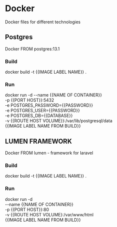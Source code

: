 # Docker
Docker files for different technologies

## Postgres
Docker FROM postgres:13.1
### Build
docker build -t {{IMAGE LABEL NAME}} .
### Run
docker run -d --name {{NAME OF CONTAINER}} \
-p {{PORT HOST}}:5432 \
-e POSTGRES_PASSWORD={{PASSWORD}} \
-e POSTGRES_USER={{PASSWORD}} \
-e POSTGRES_DB={{DATABASE}} \
-v {{ROUTE HOST VOLUME}}:/var/lib/postgresql/data \
{{IMAGE LABEL NAME FROM BUILD}}

## LUMEN FRAMEWORK
Docker FROM lumen - framework for laravel
### Build
docker build -t {{IMAGE LABEL NAME}} .
### Run
docker run -d \
--name {{NAME OF CONTAINER}} \
-p {{PORT HOST}}:80 \
-v {{ROUTE HOST VOLUME}:/var/www/html  \
{{IMAGE LABEL NAME FROM BUILD}}

